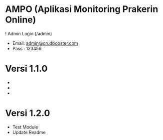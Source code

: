 # AMPO (Aplikasi Monitoring Prakerin Online)

! Admin Login (/admin)
- Email: admin@crudbooster.com
- Pass : 123456

# Versi 1.1.0
-
-
-

# Versi 1.2.0
- Test Module
- Update Readme